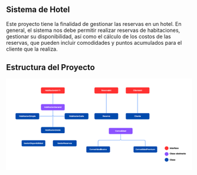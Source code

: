 ## Sistema de Hotel

Este proyecto tiene la finalidad de gestionar las reservas en un hotel. En general, el sistema nos debe permitir realizar reservas de habitaciones, gestionar su disponibilidad, así como el cálculo de los costos de las reservas, que pueden incluir comodidades y puntos acumulados para el cliente que la realiza. 

## Estructura del Proyecto

![Captura de pantalla](./images/Estructura_proyecto.png)